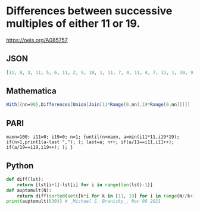 # Differences between successive multiples of either 11 or 19\.
https://oeis.org/A085757
## JSON
```JSON
[11, 8, 3, 11, 5, 6, 11, 2, 9, 10, 1, 11, 7, 4, 11, 4, 7, 11, 1, 10, 9, 2, 11, 6, 5, 11, 3, 8, 11, 11, 8, 3, 11, 5, 6, 11, 2, 9, 10, 1, 11, 7, 4, 11, 4, 7, 11, 1, 10, 9, 2, 11, 6, 5, 11, 3, 8, 11, 11, 8, 3, 11, 5, 6, 11, 2, 9, 10, 1, 11, 7, 4, 11, 4, 7, 11, 1, 10, 9, 2, 11, 6, 5, 11, 3, 8, 11]
```
## Mathematica
```Mathematica
With[{nn=90},Differences[Union[Join[11*Range[0,nn],19*Range[0,nn]]]]] (* _Harvey P. Dale_, Jan 30 2015 *)
```
## PARI
```PARI
maxn=100; i11=0; i19=0; n=1; {until(n>maxn, a=min(i11*11,i19*19); if(n>1,print1(a-last ","); ); last=a; n++; if(a/11==i11,i11++); if(a/19==i19,i19++); ); }
```
## Python
```Python
def diff(lst):
    return [lst[i+1]-lst[i] for i in range(len(lst)-1)]
def auptomult(N):
    return diff(sorted(set([k*i for k in [11, 19] for i in range(N//k+1)])))
print(auptomult(630)) # _Michael S. Branicky_, Nov 08 2021
```
